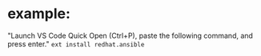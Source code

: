 # example:
"Launch VS Code Quick Open (Ctrl+P), paste the following command, and press enter."
`ext install redhat.ansible`
